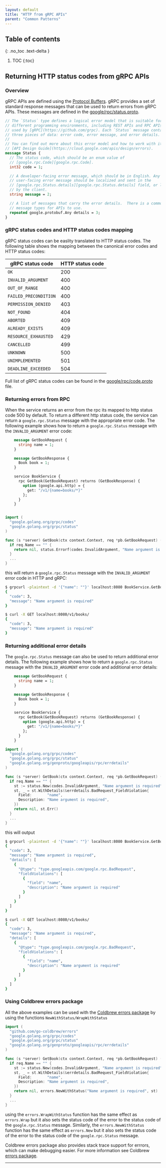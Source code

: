```yaml
---
layout: default
title: "HTTP from gRPC APIs"
parent: "Common Patterns"
---
```

## Table of contents
{: .no_toc .text-delta }

1. TOC
{:toc}

## Returning HTTP status codes from gRPC APIs

### Overview
gRPC APIs are defined using the [Protocol Buffers](https://developers.google.com/protocol-buffers/). gRPC provides a set of standard response messages that can be used to return errors from gRPC APIs. These messages are defined in the [google/rpc/status.proto].

```proto
// The `Status` type defines a logical error model that is suitable for
// different programming environments, including REST APIs and RPC APIs. It is
// used by [gRPC](https://github.com/grpc). Each `Status` message contains
// three pieces of data: error code, error message, and error details.
//
// You can find out more about this error model and how to work with it in the
// [API Design Guide](https://cloud.google.com/apis/design/errors).
message Status {
  // The status code, which should be an enum value of
  // [google.rpc.Code][google.rpc.Code].
  int32 code = 1;

  // A developer-facing error message, which should be in English. Any
  // user-facing error message should be localized and sent in the
  // [google.rpc.Status.details][google.rpc.Status.details] field, or localized
  // by the client.
  string message = 2;

  // A list of messages that carry the error details.  There is a common set of
  // message types for APIs to use.
  repeated google.protobuf.Any details = 3;
}
```
### gRPC status codes and HTTP status codes mapping

gRPC status codes can be easlity translated to HTTP status codes. The following table shows the mapping between the canonical error codes and HTTP status codes:

| gRPC status code      | HTTP status code |
| --------------------  | ---------------- |
| `OK`                  | 200              |
| `INVALID_ARGUMENT`    | 400              |
| `OUT_OF_RANGE`        | 400              |
| `FAILED_PRECONDITION` | 400              |
| `PERMISSION_DENIED`   | 403              |
| `NOT_FOUND`           | 404              |
| `ABORTED`             | 409              |
| `ALREADY_EXISTS`      | 409              |
| `RESOURCE_EXHAUSTED`  | 429              |
| `CANCELLED`           | 499              |
| `UNKNOWN`             | 500              |
| `UNIMPLEMENTED`       | 501              |
| `DEADLINE_EXCEEDED`   | 504              |

Full list of gRPC status codes can be found in the [google/rpc/code.proto] file.

### Returning errors from RPC

When the service returns an error from the rpc its mapped to http status code 500 by default. To return a different http status code, the service can return a `google.rpc.Status` message with the appropriate error code. The following example shows how to return a `google.rpc.Status` message with the `INVALID_ARGUMENT` error code:

```proto
    message GetBookRequest {
      string name = 1;
    }

    message GetBookResponse {
      Book book = 1;
    }

    service BookService {
      rpc GetBook(GetBookRequest) returns (GetBookResponse) {
        option (google.api.http) = {
          get: "/v1/{name=books/*}"
        };
      }
    }
```

```go

import (
  "google.golang.org/grpc/codes"
  "google.golang.org/grpc/status"
)

func (s *server) GetBook(ctx context.Context, req *pb.GetBookRequest) (*pb.Book, error) {
  if req.Name == "" {
    return nil, status.Errorf(codes.InvalidArgument, "Name argument is required")
  }
  ...
}

```

this will return a `google.rpc.Status` message with the `INVALID_ARGUMENT` error code in HTTP and gRPC:

```bash
$ grpcurl -plaintext -d '{"name": ""}' localhost:8080 BookService.GetBook
{
  "code": 3,
  "message": "Name argument is required"
}
```

```bash
$ curl -X GET localhost:8080/v1/books/
{
  "code": 3,
  "message": "Name argument is required"
}
```

### Returning additional error details

The `google.rpc.Status` message can also be used to return additional error details. The following example shows how to return a `google.rpc.Status` message with the `INVALID_ARGUMENT` error code and additional error details:

```proto
    message GetBookRequest {
      string name = 1;
    }

    message GetBookResponse {
      Book book = 1;
    }

    service BookService {
      rpc GetBook(GetBookRequest) returns (GetBookResponse) {
        option (google.api.http) = {
          get: "/v1/{name=books/*}"
        };
      }
    }
```

```go
import (
  "google.golang.org/grpc/codes"
  "google.golang.org/grpc/status"
  "google.golang.org/genproto/googleapis/rpc/errdetails"
)

func (s *server) GetBook(ctx context.Context, req *pb.GetBookRequest) (*pb.Book, error) {
  if req.Name == "" {
    st := status.New(codes.InvalidArgument, "Name argument is required")
    st, _ = st.WithDetails(&errdetails.BadRequest_FieldViolation{
      Field:       "name",
      Description: "Name argument is required",
    })
    return nil, st.Err()
  }
  ...
}
```

this will output

```bash
$ grpcurl -plaintext -d '{"name": ""}' localhost:8080 BookService.GetBook
{
  "code": 3,
  "message": "Name argument is required",
  "details": [
    {
      "@type": "type.googleapis.com/google.rpc.BadRequest",
      "fieldViolations": [
        {
          "field": "name",
          "description": "Name argument is required"
        }
      ]
    }
  ]
}
```

```bash
$ curl -X GET localhost:8080/v1/books/
{
  "code": 3,
  "message": "Name argument is required",
  "details": [
    {
      "@type": "type.googleapis.com/google.rpc.BadRequest",
      "fieldViolations": [
        {
          "field": "name",
          "description": "Name argument is required"
        }
      ]
    }
  ]
}
```

### Using Coldbrew errors package

All the above examples can be used with the [Coldbrew errors package] by using the functions `NewWithStatus/WrapWithStatus`

```go
import (
  "github.com/go-coldbrew/errors"
  "google.golang.org/grpc/codes"
  "google.golang.org/grpc/status"
  "google.golang.org/genproto/googleapis/rpc/errdetails"
)

func (s *server) GetBook(ctx context.Context, req *pb.GetBookRequest) (*pb.Book, error) {
  if req.Name == "" {
    st := status.New(codes.InvalidArgument, "Name argument is required")
    st, _ = st.WithDetails(&errdetails.BadRequest_FieldViolation{
      Field:       "name",
      Description: "Name argument is required",
    })
    return nil, errors.NewWithStatus("Name argument is required", st)
  }
  ...
}
```

using the `errors.WrapWithStatus` function has the same effect as `errors.Wrap` but it also sets the status code of the error to the status code of the `google.rpc.Status` message. Similarly, the `errors.NewWithStatus` function has the same effect as `errors.New` but it also sets the status code of the error to the status code of the `google.rpc.Status` message.

Coldbrew errors package also provides stack trace support for errrors, which can make debugging easier. For more information see Coldbrew [errors package].

---
[google/rpc/status.proto]: https://github.com/googleapis/googleapis/blob/master/google/rpc/status.proto
[google/rpc/code.proto]: https://github.com/googleapis/googleapis/blob/master/google/rpc/code.proto
[Coldbrew errors package]: https://pkg.go.dev/github.com/go-coldbrew/errors#NewWithStatus
[errors package]: https://pkg.go.dev/github.com/go-coldbrew/errors
